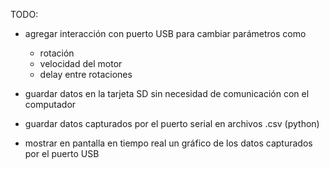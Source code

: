 TODO:

- agregar interacción con puerto USB para cambiar parámetros como
  - rotación
  - velocidad del motor
  - delay entre rotaciones
- guardar datos en la tarjeta SD sin necesidad de comunicación con el computador

- guardar datos capturados por el puerto serial en archivos .csv (python)
- mostrar en pantalla en tiempo real un gráfico de los datos capturados por el puerto USB
